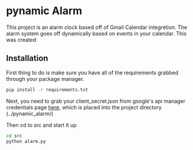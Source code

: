 # pynamic Alarm
This project is an alarm clock based off of Gmail Calendar integretion. 
The alarm system goes off dynamically based on events in your calendar. This was created 
## Installation
First thing to do is make sure you have all of the requirements grabbed
through your package manager.
```bash
pip install -r requirements.txt
```
Next, you need to grab your client_secret.json from google's api manager
credentials page [here](https://console.developers.google.com/apis/credentials?project=windy-planet-142714), which is placed into the project
directory (../pynamic_alarm/)

Then cd to src and start it up
```bash
cd src
python alarm.py
```